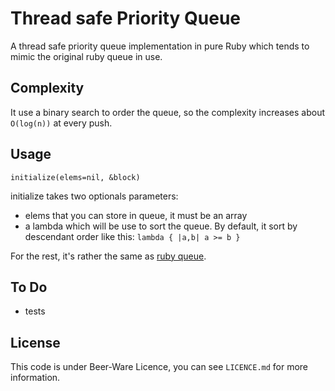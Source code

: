 # Thread safe Priority Queue

A thread safe priority queue implementation in pure Ruby which tends to mimic the original ruby queue in use.

## Complexity

It use a binary search to order the queue, so the complexity increases about `O(log(n))` at every push.

## Usage

```
initialize(elems=nil, &block)
```

initialize takes two optionals parameters:
- elems that you can store in queue, it must be an array
- a lambda which will be use to sort the queue. By default, it sort by descendant order like this:
`lambda { |a,b| a >= b }`

For the rest, it's rather the same as [ruby queue](http://ruby-doc.org/core-2.2.0/Queue.html).

## To Do

- tests

## License

This code is under Beer-Ware Licence, you can see `LICENCE.md` for more information.
